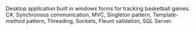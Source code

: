 Desktop application built in windows forms for tracking basketball games. 
C#, Synchronous communication, MVC, Singleton pattern, Template-method pattern, Threading, Sockets, Fleunt validation, SQL Server.
